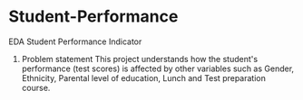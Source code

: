 # Student-Performance
EDA Student Performance Indicator
1) Problem statement
This project understands how the student's performance (test scores) is affected by other variables such as Gender, Ethnicity, Parental level of education, Lunch and Test preparation course.
